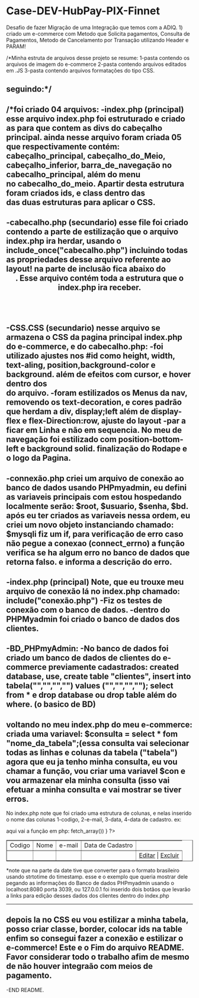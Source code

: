 # Case-DEV-HubPay-PIX-Finnet
Desafio de fazer Migração de uma Integração que temos com a ADIQ. 1) criado um e-commerce com Metodo que Solicita pagamentos, Consulta de Pagamentos, Metodo de Cancelamento por Transação utilizando Header e PARAM!

/*Minha estruta de arquivos desse projeto se resume:
1-pasta contendo os arquivos de imagem do e-commerce
2-pasta contendo arquivos editados em .JS
3-pasta contendo arquivos formatações do tipo CSS.


seguindo:*/
---------------------------------------------------------------------------------------------------------------------------------------------------------------------------------
/*foi criado 04 arquivos:
-index.php (principal) esse arquivo index.php foi estruturado e criado as <sections> para que contem as divs do cabeçalho principal.
ainda nesse arquivo foram criada 05 <sections> que respectivamente contém: cabeçalho_principal, cabeçalho_do_Meio, cabeçalho_inferior, barra_de_navegação no cabecalho_principal, além do menu <nav> no cabecalho_do_meio.
Apartir desta estrutura foram criados ids, e class dentro das <nav> das duas estruturas para aplicar o CSS.
-------------------------------------------------------------------------------------------------------------------------------------
-cabecalho.php (secundario) esse file foi criado contendo a parte de estilização que o arquivo index.php ira herdar, usando o include_once("cabecalho.php") incluindo todas as propriedades desse arquivo referente ao layout! na parte de inclusão fica abaixo do <header>.
Esse arquivo contém toda a estrutura que o index.php ira receber.
-------------------------------------------------------------------------------------------------------------------------------------
-CSS.CSS (secundario) nesse arquivo se armazena o CSS da pagina principal index.php do e-commerce, e do cabecalho.php:
-foi utilizado ajustes nos #id como height, width, text-aling, position,background-color e background. além de efeitos com cursor, e hover dentro dos <nav> do arquivo.
-foram estilizados os Menus da nav, removendo os text-decoration, e cores padrão que herdam a div, display;left além de display-flex e flex-Direction:row, ajuste do layout
-par a ficar em Linha e não em sequencia.
No meu de navegação foi estilizado com position-bottom-left e background solid.
finalização do Rodape e o logo da Pagina.
-------------------------------------------------------------------------------------------------------------------------------------
-connexão.php
criei um arquivo de conexão ao banco de dados usando PHPmyadmin, eu defini as variaveis principais com estou hospedando localmente serão:
$root, $usuario, $senha, $bd. após eu ter criados as variaveis nessa ordem, eu criei um novo objeto instanciando chamado: $mysqli
fiz um if, para verificação de erro caso não pegue a conexao (connect_errno) a função verifica se ha algum erro no banco de dados que retorna falso.
e informa a descrição do erro.
-------------------------------------------------------------------------------------------------------------------------------------
-index.php (principal) Note, que eu trouxe meu arquivo de conexão lá no index.php chamado: include("conexão.php")
-Fiz os testes de conexão com o banco de dados.
-dentro do PHPMyadmin foi criado o banco de dados dos clientes.
------------------------------------------------------------------------------------------------------------------------------------
-BD_PHPmyAdmin:
-No banco de dados foi criado um banco de dados de clientes do e-commerce previamente cadastrados:
created database, use, create table "clientes", insert into tabela("","","","") values ("","","",""); select from * e drop database ou drop table além do where. (o basico de BD)
------------------------------------------------------------------------------------------------------------------------------------
voltando no meu index.php do meu e-commerce:
criada uma variavel: $consulta = select * fom "nome_da_tabela";(essa consulta vai selecionar todas as linhas e colunas da tabela ("tabela")
agora que eu ja tenho minha consulta, eu vou chamar a função, vou criar uma variavel $con e vou armazenar ela minha consulta (isso vai efetuar a minha consulta e vai mostrar se tiver erros.
------------------------------------------------------------------------------------------------------------------------------------
No index.php note que foi criado uma estrutura de colunas, e nelas inserido o nome das colunas
  1-codigo, 2-e-mail, 3-data, 4-data de cadastro.
  ex: 
  <table border="1">
      <tr>
        <td> Codigo </td>
        <td> Nome   </td>
        <td> e-mail </td>
        <td> Data de Cadastro </td>
    </tr>
    aqui vai a função em php:
    <?php while($dado = $con->fetch_array()) }  ?>
    <!-- essa função ela pega a variavel $con e a fetch_array vai armazenar na variavel $dado -->
    <tr>
      <td><?php echo $dado["tabela"]; ?></td>
      <td><?php echo $dado["codigo"]; ?></td>
      <td><?php echo $dado["email"]; ?></td>
      <td><?php echo date("d/m/Y", strtotime($dado["datadecadastro"])); ?></td>
      <td><a href="editar.php?codigo=<?php echo $dado["codigo"];?>Editar</a> |
        <a href="excluir.php?codigo=<?php echo $dado["codigo"];?>Excluir</a></td>
    </tr>
    </table>
  *note que na parte da date tive que converter para o formato brasileiro usando strtotime do timestamp.
  esse e o exemplo que queria mostrar dele pegando as informações do Banco de dados PHPmyadmin usando o localhost:8080 porta 3039, ou 127.0.0.1
  foi inserido dois botãos que levarão a links para edição desses dados dos clientes dentro do index.php
  
  ------------------------------------------------------------------------------------------------------------------------------------
  depois la no CSS eu vou estilizar a minha tabela, posso criar classe, border, colocar ids na table enfim so consegui fazer a conexão e estilizar o e-commerce!
  Este e o Fim do arquivo README.
  Favor considerar todo o trabalho afim de mesmo de não houver integraão com meios de pagamento.
  ------------------------------------------------------------------------------------------------------------------------------------
  -END README.
  
  
  
  
  
  
  

